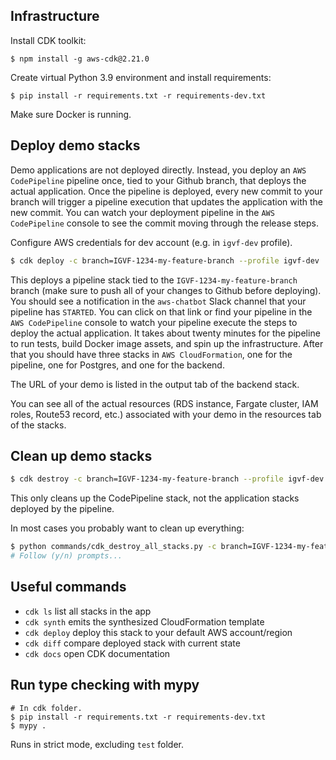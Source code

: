 ## Infrastructure

Install CDK toolkit:

```
$ npm install -g aws-cdk@2.21.0
```

Create virtual Python 3.9 environment and install requirements:

```
$ pip install -r requirements.txt -r requirements-dev.txt
```

Make sure Docker is running.

## Deploy demo stacks

Demo applications are not deployed directly. Instead, you deploy an `AWS CodePipeline` pipeline once, tied to your Github branch, that deploys the actual application. Once the pipeline is deployed, every new commit to your branch will trigger a pipeline execution that updates the application with the new commit. You can watch your deployment pipeline in the `AWS CodePipeline` console to see the commit moving through the release steps.

Configure AWS credentials for dev account (e.g. in `igvf-dev` profile).

```bash
$ cdk deploy -c branch=IGVF-1234-my-feature-branch --profile igvf-dev
```

This deploys a pipeline stack tied to the `IGVF-1234-my-feature-branch` branch (make sure to push all of your changes to Github before deploying). You should see a notification in the `aws-chatbot` Slack channel that your pipeline has `STARTED`. You can click on that link or find your pipeline in the `AWS CodePipeline` console to watch your pipeline execute the steps to deploy the actual application. It takes about twenty minutes for the pipeline to run tests, build Docker image assets, and spin up the infrastructure. After that you should have three stacks in `AWS CloudFormation`, one for the pipeline, one for Postgres, and one for the backend.

The URL of your demo is listed in the output tab of the backend stack.

You can see all of the actual resources (RDS instance, Fargate cluster, IAM roles, Route53 record, etc.) associated with your demo in the resources tab of the stacks.

## Clean up demo stacks

```bash
$ cdk destroy -c branch=IGVF-1234-my-feature-branch --profile igvf-dev
```

This only cleans up the CodePipeline stack, not the application stacks deployed by the pipeline.

In most cases you probably want to clean up everything:

```bash
$ python commands/cdk_destroy_all_stacks.py -c branch=IGVF-1234-my-feature-branch --profile igvf-dev
# Follow (y/n) prompts...
```

## Useful commands

 * `cdk ls`          list all stacks in the app
 * `cdk synth`       emits the synthesized CloudFormation template
 * `cdk deploy`      deploy this stack to your default AWS account/region
 * `cdk diff`        compare deployed stack with current state
 * `cdk docs`        open CDK documentation

## Run type checking with mypy
```
# In cdk folder.
$ pip install -r requirements.txt -r requirements-dev.txt
$ mypy .
```
Runs in strict mode, excluding `test` folder.
